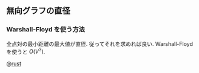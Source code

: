 ## 無向グラフの直径

### Warshall-Floyd を使う方法

全点対の最小距離の最大値が直径.
従ってそれを求めれば良い.
Warshall-Floyd を使うと $O(V^3)$.

@[rust](graph.undirected.diameter.warshall_floyd.rs)
